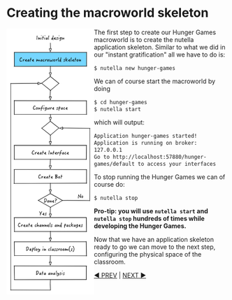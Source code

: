 
# Creating the macroworld skeleton

<img src="images/dev_process_1.png" width="200" align="left">

The first step to create our Hunger Games macroworld is to create the nutella application skeleton. Similar to what we did in our "instant gratification" all we have to do is:
```
$ nutella new hunger-games
```


We can of course start the macroworld by doing 
```
$ cd hunger-games
$ nutella start
```
which will output:
```
Application hunger-games started!
Application is running on broker: 127.0.0.1
Go to http://localhost:57880/hunger-games/default to access your interfaces
```

To stop running the Hunger Games we can of course do:
```
$ nutella stop
```

**Pro-tip: you will use `nutella start` and `nutella stop` hundreds of times while developing the Hunger Games.**

Now that we have an application skeleton ready to go we can move to the next step, configuring the physical space of the classroom. 

[:arrow_backward: PREV](tutorial_2.md) | [NEXT :arrow_forward:](tutorial_4.md)